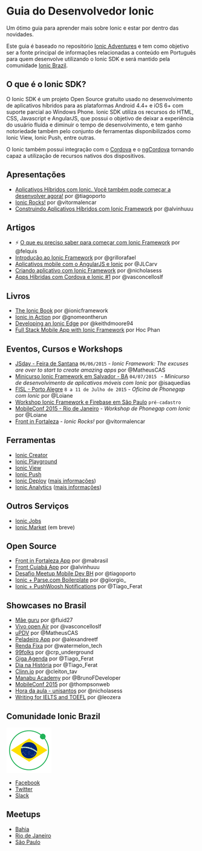 # Guia do Desenvolvedor Ionic
Um ótimo guia para aprender mais sobre Ionic e estar por
dentro das novidades.

Este guia é baseado no repositório [Ionic Adventures](http://github.com/juarezpaf/ionic-adventures) e tem como objetivo ser a fonte principal de informações relacionadas a conteúdo em Português para quem desenvolve utilizando o Ionic SDK e será mantido pela comunidade [Ionic Brazil](http://github.com/ionicbrazil).

## O que é o Ionic SDK?
O Ionic SDK é um projeto Open Source gratuito usado no desenvolvimento de aplicativos híbridos para as plataformas Android 4.4+ e iOS 6+ com suporte parcial ao Windows Phone. Ionic SDK utiliza os recursos do HTML, CSS, Javascript e AngularJS, que possui o objetivo de deixar a experiência do usuário fluída e diminuir o tempo de desenvolvimento, e tem ganho notoriedade também pelo conjunto de ferramentas disponibilizados como Ionic View, Ionic Push, entre outras.

O Ionic também possui integração com o [Cordova](https://cordova.apache.org/) e o [ngCordova](http://ngcordova.com/) tornando capaz a utilização de recursos nativos dos dispositivos.

## Apresentações

* [Aplicativos Híbridos com Ionic. Você também pode começar a desenvolver agora!](http://www.tiagoporto.com/aplicativos-hibridos-com-ionic-voce-tambem-pode-comecar-a-desenvolver-agora) por @tiagoporto
* [Ionic Rocks!](https://speakerdeck.com/vitormalencar/ionic-rocks) por @vitormalencar
* [Construindo Aplicativos Híbridos com Ionic Framework](http://alvarowolfx.github.io/ionic-present/#/) por @alvinhuuu

## Artigos

* :zap: [O que eu preciso saber para começar com Ionic Framework](http://tutsmais.com.br/blog/ionicframework/o-que-eu-preciso-saber-para-comecar-com-ionic-framework) por @felquis
* [Introdução ao Ionic Framework](http://tableless.com.br/introducao-ao-ionic-framework/) por @grillorafael
* [Aplicativos mobile com o AngularJS e Ionic](http://frontinbrazil.com.br/aplicativos-mobile-com-o-angularjs-e-ionic/) por @JLCarv
* [Criando aplicativo com Ionic Framework](http://nicholasess.com.br/desenvolvimento/criando-aplicativo-com-ionic-framework-serie/) por @nicholasess
* [Apps Híbridas com Cordova e Ionic #1](http://luisvasconcellos.com/2015/04/06/apps-hibridas-com-cordova-e-ionic.html) por @vasconcelloslf

## Livros

* [The Ionic Book](http://ionicframework.com/docs/guide/) por @ionicframework
* [Ionic in Action](http://www.manning.com/wilken) por @gnomeontherun
* [Developing an Ionic Edge](http://bleedingedgepress.com/developing-ionic-edge/) por @keithdmoore94
* [Full Stack Mobile App with Ionic Framework](http://amzn.com/B00QF1H380) por Hoc Phan

## Eventos, Cursos e Workshops


* [JSday - Feira de Santana](http://www.jsday.com.br/) `06/06/2015` - *Ionic Framework: The excuses are over to start to create amazing apps* por @MatheusCAS
* [Minicurso Ionic Framework em Salvador - BA](http://www.eventick.com.br/minicurso-ionic-framework) `04/07/2015 ` - *Minicurso de desenvolvimento de aplicativos móveis com Ionic* por @isaquedias
* [FISL - Porto Alegre](http://softwarelivre.org/fisl16) `8 a 11 de Julho de 2015` - *Oficina de Phonegap com Ionic* por @Loiane
* [Workshop Ionic Framework e Firebase em São Paulo](https://kaumac.typeform.com/to/ovUnoW) `pré-cadastro`
* [MobileConf 2015 - Rio de Janeiro](http://www.mobileconf.com.br/) - *Workshop de Phonegap com Ionic* por @Loiane
* [Front in Fortaleza](http://www.frontinfortaleza.com.br/) - *Ionic Rocks!* por @vitormalencar

## Ferramentas

* [Ionic Creator](https://creator.ionic.io/)
* [Ionic Playground](http://play.ionic.io/)
* [Ionic View](http://view.ionic.io/)
* [Ionic Push](https://apps.ionic.io/landing/push)
* [Ionic Deploy](https://apps.ionic.io/signup) ([mais informações](http://blog.ionic.io/announcing-ionic-deploy-alpha-update-your-app-without-waiting/))
* [Ionic Analytics](https://apps.ionic.io/signup) ([mais informações](http://blog.ionic.io/optimize-your-apps-growth-with-ionic-analytics-now-in-alpha/))

## Outros Serviços
* [Ionic Jobs](http://jobs.ionic.io/)
* [Ionic Market](http://market.ionic.io/) (em breve)

## Open Source

* [Front in Fortaleza App](https://github.com/devevents/front-in-fortaleza-app) por @mabrasil
* [Front Cuiabá App](https://github.com/alvarowolfx/front-in-cuiaba-app) por @alvinhuuu
* [Desafio Meetup Mobile Dev BH](https://github.com/tiagoporto/desafio-mobile) por @tiagoporto
* [Ionic + Parse.com Boilerplate](https://github.com/giorgiofellipe/ionic-angular-parse-boilerplate) por @giiorgio_
* [Ionic + PushWoosh Notifications](https://github.com/TiagoSilvaPereira/ionic-pushwoosh) por @Tiago_Ferat

## Showcases no Brasil

* [Mãe guru](http://maeguru.com.br/) por @fluid27
* [Vivo open Air](https://itunes.apple.com/us/app/vivo-open-air/id940039537?mt=8) por @vasconcelloslf
* [uPDV](https://play.google.com/store/apps/details?id=com.ionicframework.updv389492) por @MatheusCAS
* [Peladeiro App](https://play.google.com/store/apps/details?id=com.alexandreoliveira.peladeiroapp) por @alexandreetf
* [Renda Fixa](http://rendafixa.rocks/) por @watermelon_tech
* [99folks](http://99folks.com) por @crp_underground
* [Giga Agenda](https://play.google.com/store/apps/details?id=com.tsp.gigaagenda532012) por @Tiago_Ferat
* [Dia na História](https://play.google.com/store/apps/details?id=com.tsp.dayinhistory910335) por @Tiago_Ferat
* [Clinn.io](http://clinn.io/) por @cleiton_tav
* [Manabu Academy](https://play.google.com/store/apps/details?id=com.manabuacademy.manabuacademy) por @BrunoFDeveloper
* [MobileConf 2015](https://github.com/thompsonemerson/app-mobile-conf) por @thompsonweb
* [Hora da aula - unisantos](https://play.google.com/store/apps/details?id=br.com.nicholasess.horadaulaunisantos&hl=pt_BR) por @nicholasess
* [Writing for IELTS and TOEFL](http://writingskills.leonardofaria.net) por @leozera

## Comunidade Ionic Brazil
![Ionic Brazil](ionicbrazil.png)

* [Facebook](https://www.facebook.com/groups/1558333777738228)
* [Twitter](http://twitter.com/ionicbrazil)
* [Slack](http://ionicbrazil.herokuapp.com)

## Meetups
* [Bahia](http://www.meetup.com/ionicbahia)
* [Rio de Janeiro](http://www.meetup.com/Ionic-Rio-de-Janeiro)
* [São Paulo](http://www.meetup.com/Aplicativos-Hibridos-Meetup)
